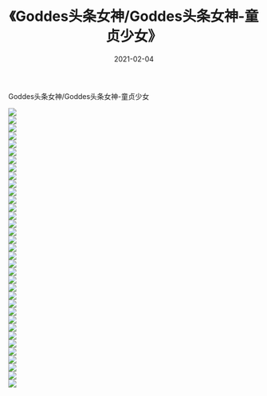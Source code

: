 ﻿---
layout: post
title:  《Goddes头条女神/Goddes头条女神-童贞少女》
date:   2021-02-04
img: http://img.660000.xyz/Sharelink/网络美图/2021/Goddes头条女神/Goddes头条女神-童贞少女/000.jpg
categories: [美女, 清纯, 唯美]
---

Goddes头条女神/Goddes头条女神-童贞少女

 ![](http://img.660000.xyz/Sharelink/网络美图/2021/Goddes头条女神/Goddes头条女神-童贞少女/001.jpg) <br>![](http://img.660000.xyz/Sharelink/网络美图/2021/Goddes头条女神/Goddes头条女神-童贞少女/002.jpg) <br>![](http://img.660000.xyz/Sharelink/网络美图/2021/Goddes头条女神/Goddes头条女神-童贞少女/003.jpg) <br>![](http://img.660000.xyz/Sharelink/网络美图/2021/Goddes头条女神/Goddes头条女神-童贞少女/004.jpg) <br>![](http://img.660000.xyz/Sharelink/网络美图/2021/Goddes头条女神/Goddes头条女神-童贞少女/005.jpg) <br>![](http://img.660000.xyz/Sharelink/网络美图/2021/Goddes头条女神/Goddes头条女神-童贞少女/006.jpg) <br>![](http://img.660000.xyz/Sharelink/网络美图/2021/Goddes头条女神/Goddes头条女神-童贞少女/007.jpg) <br>![](http://img.660000.xyz/Sharelink/网络美图/2021/Goddes头条女神/Goddes头条女神-童贞少女/008.jpg) <br>![](http://img.660000.xyz/Sharelink/网络美图/2021/Goddes头条女神/Goddes头条女神-童贞少女/009.jpg) <br>![](http://img.660000.xyz/Sharelink/网络美图/2021/Goddes头条女神/Goddes头条女神-童贞少女/010.jpg) <br>![](http://img.660000.xyz/Sharelink/网络美图/2021/Goddes头条女神/Goddes头条女神-童贞少女/011.jpg) <br>![](http://img.660000.xyz/Sharelink/网络美图/2021/Goddes头条女神/Goddes头条女神-童贞少女/012.jpg) <br>![](http://img.660000.xyz/Sharelink/网络美图/2021/Goddes头条女神/Goddes头条女神-童贞少女/013.jpg) <br>![](http://img.660000.xyz/Sharelink/网络美图/2021/Goddes头条女神/Goddes头条女神-童贞少女/014.jpg) <br>![](http://img.660000.xyz/Sharelink/网络美图/2021/Goddes头条女神/Goddes头条女神-童贞少女/015.jpg) <br>![](http://img.660000.xyz/Sharelink/网络美图/2021/Goddes头条女神/Goddes头条女神-童贞少女/016.jpg) <br>![](http://img.660000.xyz/Sharelink/网络美图/2021/Goddes头条女神/Goddes头条女神-童贞少女/017.jpg) <br>![](http://img.660000.xyz/Sharelink/网络美图/2021/Goddes头条女神/Goddes头条女神-童贞少女/018.jpg) <br>![](http://img.660000.xyz/Sharelink/网络美图/2021/Goddes头条女神/Goddes头条女神-童贞少女/019.jpg) <br>![](http://img.660000.xyz/Sharelink/网络美图/2021/Goddes头条女神/Goddes头条女神-童贞少女/020.jpg) <br>![](http://img.660000.xyz/Sharelink/网络美图/2021/Goddes头条女神/Goddes头条女神-童贞少女/021.jpg) <br>![](http://img.660000.xyz/Sharelink/网络美图/2021/Goddes头条女神/Goddes头条女神-童贞少女/022.jpg) <br>![](http://img.660000.xyz/Sharelink/网络美图/2021/Goddes头条女神/Goddes头条女神-童贞少女/023.jpg) <br>![](http://img.660000.xyz/Sharelink/网络美图/2021/Goddes头条女神/Goddes头条女神-童贞少女/024.jpg) <br>![](http://img.660000.xyz/Sharelink/网络美图/2021/Goddes头条女神/Goddes头条女神-童贞少女/025.jpg) <br>![](http://img.660000.xyz/Sharelink/网络美图/2021/Goddes头条女神/Goddes头条女神-童贞少女/026.jpg) <br>![](http://img.660000.xyz/Sharelink/网络美图/2021/Goddes头条女神/Goddes头条女神-童贞少女/027.jpg) <br>![](http://img.660000.xyz/Sharelink/网络美图/2021/Goddes头条女神/Goddes头条女神-童贞少女/028.jpg) <br>![](http://img.660000.xyz/Sharelink/网络美图/2021/Goddes头条女神/Goddes头条女神-童贞少女/029.jpg) <br>![](http://img.660000.xyz/Sharelink/网络美图/2021/Goddes头条女神/Goddes头条女神-童贞少女/030.jpg) <br>![](http://img.660000.xyz/Sharelink/网络美图/2021/Goddes头条女神/Goddes头条女神-童贞少女/031.jpg) <br>![](http://img.660000.xyz/Sharelink/网络美图/2021/Goddes头条女神/Goddes头条女神-童贞少女/032.jpg) <br>![](http://img.660000.xyz/Sharelink/网络美图/2021/Goddes头条女神/Goddes头条女神-童贞少女/033.jpg) <br>![](http://img.660000.xyz/Sharelink/网络美图/2021/Goddes头条女神/Goddes头条女神-童贞少女/034.jpg) <br>![](http://img.660000.xyz/Sharelink/网络美图/2021/Goddes头条女神/Goddes头条女神-童贞少女/035.jpg) <br>